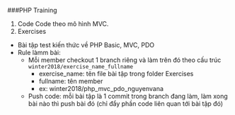 ###PHP Training

1. Code
  Code theo mô hình MVC.
2. Exercises
- Bài tập test kiến thức về PHP Basic, MVC, PDO
- Rule làmm bài:
  + Mỗi member checkout 1 branch riêng và làm trên đó theo cấu trúc `winter2018/exercise_name_fullname`
    + exercise_name: tên file bài tập trong folder Exercises
    + fullname: tên member
    + ex: winter2018/php_mvc_pdo_nguyenvana
  + Push code: mỗi bài tập là 1 commit trong branch đang làm, làm xong bài nào thì push bài đó (chỉ đẩy phần code liên quan tới bài tập đó)